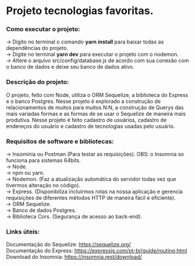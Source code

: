# Projeto tecnologias favoritas.
### Como executar o projeto:
-> Digito no terminal o comando **yarn install** para baixar todas as dependências do projeto.  
-> Digite no terminal **yarn dev** para executar o projeto com o nodemon.  
-> Altere o arquivo src/config/database.js de acordo com sua conexão com o banco de dados e deixe seu banco de dados ativo.  

### Descrição do projeto:
O projeto, feito com Node, utiliza o ORM Sequelize, a biblioteca do Express e o banco Postgres. Nesse projeto é explorado a construção de relacionamentos de muitos para muitos N:N, a construção de Querys das mais variadas formas e as formas de se usar o Sequelize de maneira mais produtiva. Nesse projeto é feito cadastro de usuários, cadastro de endereços do usuário e cadastro de tecnologias usadas pelo usuário.     

### Requisitos de software e bibliotecas:  
-> Insominia ou Postman (Para testar as requisições). OBS: o Insomnia so funciona para sistemas 64bits.  
-> Node.  
-> npm ou yarn.  
-> Nodemon. (Faz a atualização automática do servidor todas vez que tivermos alteração no código).   
-> Express. (Disponibiliza incluirmos rotas na nossa aplicação e gerencia requisições de diferentes métodos HTTP de maneira fácil e eficiente).  
-> ORM Sequelize.  
-> Banco de dados Postgres.  
-> Biblioteca Cors. (Segurança de acesso ao back-end).  

### Links úteis:  
Documentação do Sequelize: https://sequelize.org/  
Documentação do Express: https://expressjs.com/pt-br/guide/routing.html  
Download do Insomnia: https://insomnia.rest/download/  
